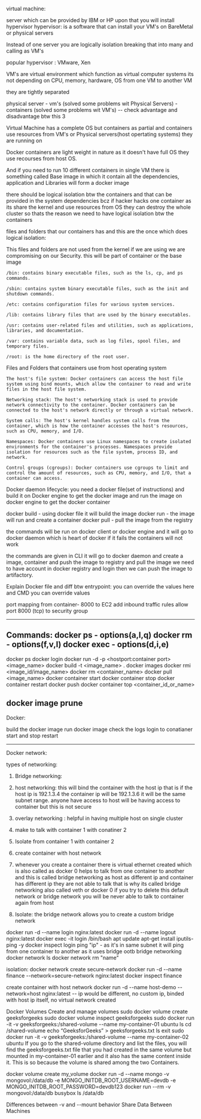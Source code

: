 virtual machine: 

server which can be provided by IBM or HP upon that you will install hypervisor 
hypervisor: is a software that can install your VM's on BareMetal or physical servers

Instead of one server you are logically isolation breaking that into many and calling as VM's 

popular hypervisor : VMware, Xen 

VM's are virtual environment which function as  virtual computer systems its not depending on CPU, memory, hardware, OS from one VM to another VM

they are tightly separated

physical server - vm's (solved some problems wit Physical Servers) - containers (solved some problems wit VM's) -- check advantage and disadvantage btw this 3 

Virtual Machine has a complete OS but containers as partial and containers use resources from VM's or Physical servers(host opertating systems) they are running on 






Docker containers are light weight in nature as it doesn't have full OS they use recourses from host OS. 

And if you need to run 10 different containers in single VM there is something called Base image in which it contain all the dependencies, application and  Libraries will form a docker image

there should be logical isolation btw the containers and that can be provided in the system dependencies bcz if hacker hacks one container as its share the kernel and use resources from OS they can destroy the whole cluster so thats the reason we need to have logical isolation btw the containers

files and folders that our containers has and this are the once which does logical isolation: 

This files and folders are not used from the kernel if we are using we are compromising on our Security. this will be part of container or the base image

    /bin: contains binary executable files, such as the ls, cp, and ps commands.

    /sbin: contains system binary executable files, such as the init and shutdown commands.

    /etc: contains configuration files for various system services.

    /lib: contains library files that are used by the binary executables.

    /usr: contains user-related files and utilities, such as applications, libraries, and documentation.

    /var: contains variable data, such as log files, spool files, and temporary files.

    /root: is the home directory of the root user.

Files and Folders that containers use from host operating system

    The host's file system: Docker containers can access the host file system using bind mounts, which allow the container to read and write files in the host file system.

    Networking stack: The host's networking stack is used to provide network connectivity to the container. Docker containers can be connected to the host's network directly or through a virtual network.

    System calls: The host's kernel handles system calls from the container, which is how the container accesses the host's resources, such as CPU, memory, and I/O.

    Namespaces: Docker containers use Linux namespaces to create isolated environments for the container's processes. Namespaces provide isolation for resources such as the file system, process ID, and network.

    Control groups (cgroups): Docker containers use cgroups to limit and control the amount of resources, such as CPU, memory, and I/O, that a container can access.
    



Docker daemon lifecycle: you need a docker file(set of instructions) and build it on Docker engine to get the docker image and run the image on docker engine to get the docker container 


docker build - using docker file it will build the image 
docker run - the image will run and create a container 
docker pull - pull the image from the registry 
 
the commands will be run on docker client or docker engine and it will go to docker daemon which is heart of docker if it fails the containers will not work 
 
the commands are given in CLI it will go to docker daemon and create a image, container and push the image to registry and pull the image we need to have account in docker registry and login then we can push the image to artifactory.


 
Explain Docker file and diff btw entrypoint: you can override the values here and CMD you can override values

port mapping from container- 8000 to EC2 add inbound traffic rules allow port 8000 (tcp) to security group

-------------------------------

Commands:
docker ps - options(a,l,q)
docker rm - options(f,v,l)
docker exec - options(d,i,e)                                   
------------
docker ps
docker login
docker run -d -p <hostport:container port> <image_name>
docker build -t <image_name> . 
docker images
docker rmi <image_id/image_name>
docker rm <container_name>
docker pull <image_name>
docker container start
docker container stop
docker container restart
docker push
docker container top <container_id_or_name>

docker image prune
---------------------------
Docker:

build the docker image
run docker image
check the logs
login to conatianer
start and stop restart

---------------
Docker network:

types of networking:
1. Bridge networking: 
2. host networking: this will bind the container with the host ip that is if the host ip is 192.1.3.4 the container ip will be 192.1.3.6 it will be the same subnet range. anyone have access to host will be having access to container but this is not secure 
3. overlay networking : helpful in having multiple host on single cluster


1. make to talk with container 1 with conatiner 2
2. Isolate from container 1 with container 2
3. create container with host network

1. whenever you create a container there is virtual ethernet created which is also called as docker 0 helps to talk from one container to another and this is called bridge networking as host as different ip and container has different ip they are not able to talk that is why its called bridge networking also called veth or docker 0
if you try to delete this default network or bridge network you will be never able to talk to container again from host

2. Isolate: the bridge network allows you to create a custom bridge network

docker run -d --name login nginx:latest
docker run -d --name logout nginx:latest
docker exec -it login /bin/bash
apt update
apt-get install iputils-ping -y
docker inspect login
ping "ip" - as it's in same subnet it will ping from one container to another as it uses bridge ootb bridge networking 
docker network ls
docker network rm "name"


isolation:
docker network create secure-network 
docker run -d --name finance --network=secure-network nginx:latest
docker inspect finance

create container with host network
docker run -d --name host-demo --network=host nginx:latest 
-- ip would be different, no custom ip, binded with host ip itself, no virtual network created


Docker Volumes
Create and manage volumes
sudo docker volume create geeksforgeeks
sudo docker volume inspect geeksforgeeks
sudo docker run -it -v geeksforgeeks:/shared-volume --name my-container-01 ubuntu
ls
cd /shared-volume
echo “GeeksforGeeks” > geeksforgeeks.txt
ls
exit
sudo docker run -it -v geeksforgeeks:/shared-volume --name my-container-02 ubuntu
If you go to the shared-volume directory and list the files, you will find the geeksforgeeks.txt file that you had created in the same volume but mounted in my-container-01 earlier and it also has the same content inside it. This is so because the volume is shared among the two Containers.

docker volume create my_volume
docker run -d --name mongo -v mongovol:/data/db   -e MONGO_INITDB_ROOT_USERNAME=devdb -e MONGO_INITDB_ROOT_PASSWORD=devdb123
docker run --rm -v mongovol:/data/db   busybox ls /data/db

Differences between -v and --mount behavior
Share Data Between Machines





